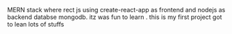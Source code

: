 MERN stack  where rect js using create-react-app as frontend and nodejs as backend databse mongodb. itz was fun to learn . this is my first project got to lean lots of stuffs
